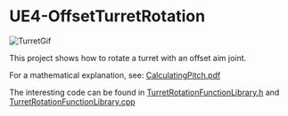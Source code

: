 # UE4-OffsetTurretRotation

![TurretGif](https://raw.githubusercontent.com/Konokai/UE4-OffsetTurretRotation/master/TurretGif.gif)

This project shows how to rotate a turret with an offset aim joint.

For a mathematical explanation, see: [CalculatingPitch.pdf](https://github.com/Konokai/UE4-OffsetTurretRotation/blob/master/CalculatingPitch.pdf)

The interesting code can be found in [TurretRotationFunctionLibrary.h](https://github.com/Konokai/UE4-OffsetTurretRotation/blob/master/Source/TurretRotation/TurretRotationFunctionLibrary.h) and [TurretRotationFunctionLibrary.cpp](https://github.com/Konokai/UE4-OffsetTurretRotation/blob/master/Source/TurretRotation/TurretRotationFunctionLibrary.cpp)
